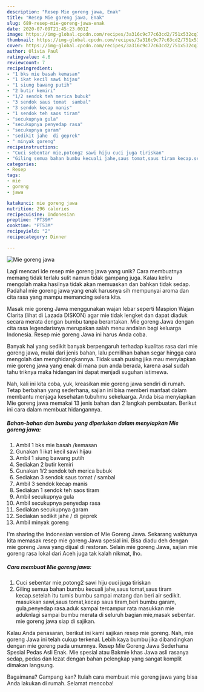 ```yaml
---
description: "Resep Mie goreng jawa, Enak"
title: "Resep Mie goreng jawa, Enak"
slug: 689-resep-mie-goreng-jawa-enak
date: 2020-07-09T21:45:23.001Z
image: https://img-global.cpcdn.com/recipes/3a316c9c77c63cd2/751x532cq70/mie-goreng-jawa-foto-resep-utama.jpg
thumbnail: https://img-global.cpcdn.com/recipes/3a316c9c77c63cd2/751x532cq70/mie-goreng-jawa-foto-resep-utama.jpg
cover: https://img-global.cpcdn.com/recipes/3a316c9c77c63cd2/751x532cq70/mie-goreng-jawa-foto-resep-utama.jpg
author: Olivia Paul
ratingvalue: 4.6
reviewcount: 7
recipeingredient:
- "1 bks mie basah kemasan"
- "1 ikat kecil sawi hijau"
- "1 siung bawang putih"
- "2 butir kemiri"
- "1/2 sendok teh merica bubuk"
- "3 sendok saus tomat  sambal"
- "3 sendok kecap manis"
- "1 sendok teh saos tiram"
- "secukupnya gula"
- "secukupnya penyedap rasa"
- "secukupnya garam"
- "sedikit jahe  di geprek"
- " minyak goreng"
recipeinstructions:
- "Cuci sebentar mie,potong2 sawi hiju cuci juga tiriskan"
- "Giling semua bahan bumbu kecuali jahe,saus tomat,saus tiram kecap.setelah itu tumis bumbu sampai matang dan beri air sedikit. masukkan sawi,saus tomat,kecap saus tiram,beri bumbu garam, gula,penyedap rasa.aduk sampai tercampur rata masukkan mie aduknlagi sampai bumbu merata di seluruh bagian mie,masak sebentar. mie goreng jawa siap di sajikan."
categories:
- Resep
tags:
- mie
- goreng
- jawa

katakunci: mie goreng jawa 
nutrition: 296 calories
recipecuisine: Indonesian
preptime: "PT39M"
cooktime: "PT53M"
recipeyield: "2"
recipecategory: Dinner

---
```



![Mie goreng jawa](https://img-global.cpcdn.com/recipes/3a316c9c77c63cd2/751x532cq70/mie-goreng-jawa-foto-resep-utama.jpg)

Lagi mencari ide resep mie goreng jawa yang unik? Cara membuatnya memang tidak terlalu sulit namun tidak gampang juga. Kalau keliru mengolah maka hasilnya tidak akan memuaskan dan bahkan tidak sedap. Padahal mie goreng jawa yang enak harusnya sih mempunyai aroma dan cita rasa yang mampu memancing selera kita.

Masak mie goreng Jawa menggunakan wajan lebar seperti Maspion Wajan Clarita (lihat di Lazada DISKON) agar mie tidak lengket dan dapat diaduk secara merata dengan bumbu tanpa berantakan. Mie goreng Jawa dengan cita rasa legendarisnya merupakan salah menu andalan bagi keluarga Indonesia. Resep mie goreng Jawa ini harus Anda coba.

Banyak hal yang sedikit banyak berpengaruh terhadap kualitas rasa dari mie goreng jawa, mulai dari jenis bahan, lalu pemilihan bahan segar hingga cara mengolah dan menghidangkannya. Tidak usah pusing jika mau menyiapkan mie goreng jawa yang enak di mana pun anda berada, karena asal sudah tahu triknya maka hidangan ini dapat menjadi suguhan istimewa.


Nah, kali ini kita coba, yuk, kreasikan mie goreng jawa sendiri di rumah. Tetap berbahan yang sederhana, sajian ini bisa memberi manfaat dalam membantu menjaga kesehatan tubuhmu sekeluarga. Anda bisa menyiapkan Mie goreng jawa memakai 13 jenis bahan dan 2 langkah pembuatan. Berikut ini cara dalam membuat hidangannya.

<!--inarticleads1-->

##### Bahan-bahan dan bumbu yang diperlukan dalam menyiapkan Mie goreng jawa:

1. Ambil 1 bks mie basah /kemasan
1. Gunakan 1 ikat kecil sawi hijau
1. Ambil 1 siung bawang putih
1. Sediakan 2 butir kemiri
1. Gunakan 1/2 sendok teh merica bubuk
1. Sediakan 3 sendok saus tomat / sambal
1. Ambil 3 sendok kecap manis
1. Sediakan 1 sendok teh saos tiram
1. Ambil secukupnya gula
1. Ambil secukupnya penyedap rasa
1. Sediakan secukupnya garam
1. Sediakan sedikit jahe / di geprek
1. Ambil  minyak goreng


I&#39;m sharing the Indonesian version of Mie Goreng Jawa. Sekarang waktunya kita memasak resep mie goreng Jawa spesial ini. Bisa diadu deh dengan mie goreng Jawa yang dijual di restoran. Selain mie goreng Jawa, sajian mie goreng rasa lokal dari Aceh juga tak kalah nikmat, lho. 

<!--inarticleads2-->

##### Cara membuat Mie goreng jawa:

1. Cuci sebentar mie,potong2 sawi hiju cuci juga tiriskan
1. Giling semua bahan bumbu kecuali jahe,saus tomat,saus tiram kecap.setelah itu tumis bumbu sampai matang dan beri air sedikit. masukkan sawi,saus tomat,kecap saus tiram,beri bumbu garam, gula,penyedap rasa.aduk sampai tercampur rata masukkan mie aduknlagi sampai bumbu merata di seluruh bagian mie,masak sebentar. mie goreng jawa siap di sajikan.


Kalau Anda penasaran, berikut ini kami sajikan resep mie goreng. Nah, mie goreng Jawa ini telah cukup terkenal. Lebih kaya bumbu jika dibandingkan dengan mie goreng pada umumnya. Resep Mie Goreng Jawa Sederhana Spesial Pedas Asli Enak. Mie spesial atau Bakmie khas Jawa asli rasanya sedap, pedas dan lezat dengan bahan pelengkap yang sangat komplit dimakan langsung. 

Bagaimana? Gampang kan? Itulah cara membuat mie goreng jawa yang bisa Anda lakukan di rumah. Selamat mencoba!
